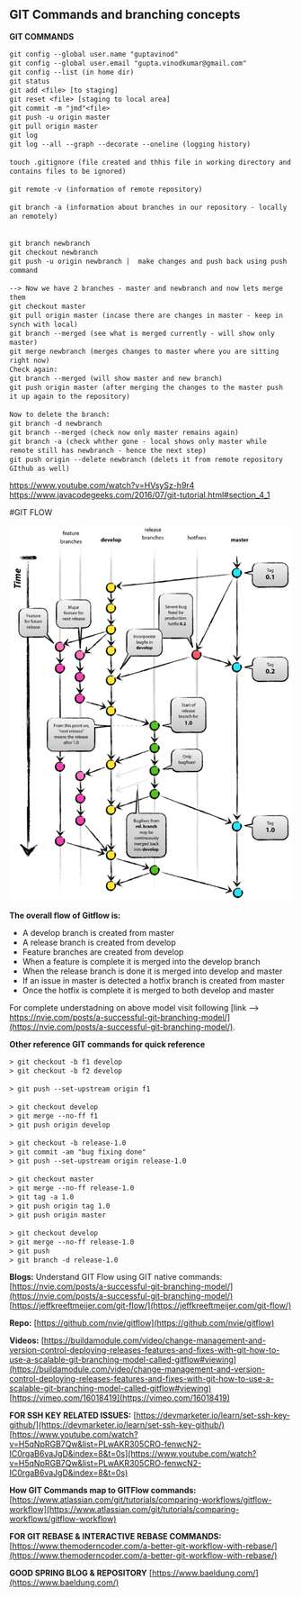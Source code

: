 ## GIT Commands and branching concepts

**GIT COMMANDS**
```
git config --global user.name "guptavinod"
git config --global user.email "gupta.vinodkumar@gmail.com"
git config --list (in home dir) 
git status
git add <file> [to staging]
git reset <file> [staging to local area]
git commit -m "jmd"<file>
git push -u origin master 
git pull origin master
git log
git log --all --graph --decorate --oneline (logging history)

touch .gitignore (file created and thhis file in working directory and contains files to be ignored)	

git remote -v (information of remote repository)

git branch -a (information about branches in our repository - locally an remotely)


git branch newbranch
git checkout newbranch 
git push -u origin newbranch |  make changes and push back using push command 

--> Now we have 2 branches - master and newbranch and now lets merge them
git checkout master 
git pull origin master (incase there are changes in master - keep in synch with local)
git branch --merged (see what is merged currently - will show only master)
git merge newbranch (merges changes to master where you are sitting right now)
Check again: 
git branch --merged (will show master and new branch)
git push origin master (after merging the changes to the master push it up again to the repository)
	
Now to delete the branch: 
git branch -d newbranch
git branch --merged (check now only master remains again)
git branch -a (check whther gone - local shows only master while remote still has newbranch - hence the next step) 
git push origin --delete newbranch (delets it from remote repository GIthub as well)
```
https://www.youtube.com/watch?v=HVsySz-h9r4
https://www.javacodegeeks.com/2016/07/git-tutorial.html#section_4_1


#GIT FLOW

![Git branching model](images/git-model.png)	

**The overall flow of Gitflow is:** 
- A develop branch is created from master
- A release branch is created from develop
- Feature branches are created from develop
- When a feature is complete it is merged into the develop branch
- When the release branch is done it is merged into develop and master
- If an issue in master is detected a hotfix branch is created from master
- Once the hotfix is complete it is merged to both develop and master

For complete understadning on above model visit following [link --> https://nvie.com/posts/a-successful-git-branching-model/](https://nvie.com/posts/a-successful-git-branching-model/).


**Other reference GIT commands for quick reference**
```
> git checkout -b f1 develop
> git checkout -b f2 develop

> git push --set-upstream origin f1

> git checkout develop
> git merge --no-ff f1
> git push origin develop

> git checkout -b release-1.0
> git commit -am "bug fixing done"
> git push --set-upstream origin release-1.0

> git checkout master
> git merge --no-ff release-1.0
> git tag -a 1.0
> git push origin tag 1.0
> git push origin master

> git checkout develop
> git merge --no-ff release-1.0
> git push
> git branch -d release-1.0

```

**Blogs:** 
Understand GIT Flow using GIT native commands: 
[https://nvie.com/posts/a-successful-git-branching-model/](https://nvie.com/posts/a-successful-git-branching-model/)
[https://jeffkreeftmeijer.com/git-flow/](https://jeffkreeftmeijer.com/git-flow/)

**Repo:**
[https://github.com/nvie/gitflow](https://github.com/nvie/gitflow)

**Videos:**
[https://buildamodule.com/video/change-management-and-version-control-deploying-releases-features-and-fixes-with-git-how-to-use-a-scalable-git-branching-model-called-gitflow#viewing](https://buildamodule.com/video/change-management-and-version-control-deploying-releases-features-and-fixes-with-git-how-to-use-a-scalable-git-branching-model-called-gitflow#viewing)
[https://vimeo.com/16018419](https://vimeo.com/16018419)

**FOR SSH KEY RELATED ISSUES:**
[https://devmarketer.io/learn/set-ssh-key-github/](https://devmarketer.io/learn/set-ssh-key-github/)
[https://www.youtube.com/watch?v=H5qNpRGB7Qw&list=PLwAKR305CRO-fenwcN2-IC0rgaB6vaJgD&index=8&t=0s](https://www.youtube.com/watch?v=H5qNpRGB7Qw&list=PLwAKR305CRO-fenwcN2-IC0rgaB6vaJgD&index=8&t=0s)

**How GIT Commands map to GITFlow commands:** 
[https://www.atlassian.com/git/tutorials/comparing-workflows/gitflow-workflow](https://www.atlassian.com/git/tutorials/comparing-workflows/gitflow-workflow)

**FOR GIT REBASE & INTERACTIVE REBASE COMMANDS:**
[https://www.themoderncoder.com/a-better-git-workflow-with-rebase/](https://www.themoderncoder.com/a-better-git-workflow-with-rebase/)

**GOOD SPRING BLOG & REPOSITORY**
[https://www.baeldung.com/](https://www.baeldung.com/)



